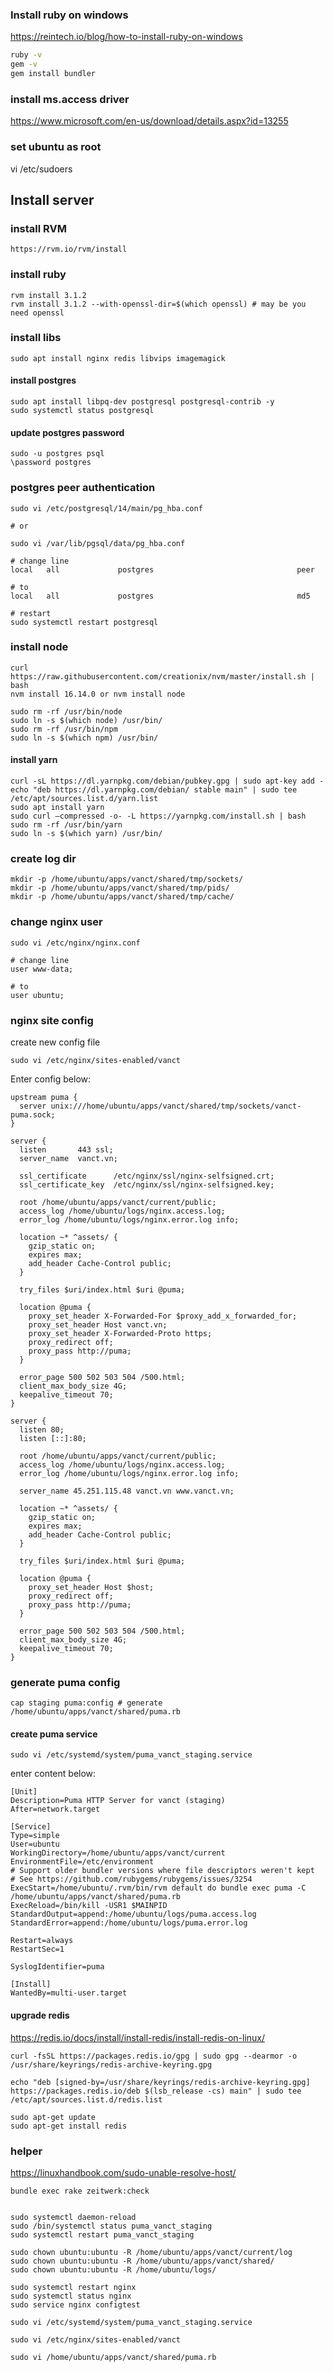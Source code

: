 ### Install ruby on windows
https://reintech.io/blog/how-to-install-ruby-on-windows


```bash
ruby -v
gem -v
gem install bundler
```

### install ms.access driver
https://www.microsoft.com/en-us/download/details.aspx?id=13255

### set ubuntu as root

vi /etc/sudoers

## Install server

### install RVM

```
https://rvm.io/rvm/install
```

### install ruby

```shell
rvm install 3.1.2
rvm install 3.1.2 --with-openssl-dir=$(which openssl) # may be you need openssl
```

### install libs

```shell
sudo apt install nginx redis libvips imagemagick
```

#### install postgres

```shell
sudo apt install libpq-dev postgresql postgresql-contrib -y
sudo systemctl status postgresql
```

#### update postgres password

```
sudo -u postgres psql
\password postgres
```

### postgres peer authentication

```shell
sudo vi /etc/postgresql/14/main/pg_hba.conf

# or

sudo vi /var/lib/pgsql/data/pg_hba.conf

# change line
local   all             postgres                                peer

# to
local   all             postgres                                md5

# restart
sudo systemctl restart postgresql
```

### install node

```shell
curl https://raw.githubusercontent.com/creationix/nvm/master/install.sh | bash
nvm install 16.14.0 or nvm install node

sudo rm -rf /usr/bin/node
sudo ln -s $(which node) /usr/bin/
sudo rm -rf /usr/bin/npm
sudo ln -s $(which npm) /usr/bin/
```

#### install yarn

```shell
curl -sL https://dl.yarnpkg.com/debian/pubkey.gpg | sudo apt-key add -
echo "deb https://dl.yarnpkg.com/debian/ stable main" | sudo tee /etc/apt/sources.list.d/yarn.list
sudo apt install yarn
sudo curl –compressed -o- -L https://yarnpkg.com/install.sh | bash
sudo rm -rf /usr/bin/yarn
sudo ln -s $(which yarn) /usr/bin/
```

### create log dir

```shell
mkdir -p /home/ubuntu/apps/vanct/shared/tmp/sockets/
mkdir -p /home/ubuntu/apps/vanct/shared/tmp/pids/
mkdir -p /home/ubuntu/apps/vanct/shared/tmp/cache/
```

### change nginx user

```shell
sudo vi /etc/nginx/nginx.conf

# change line
user www-data;

# to
user ubuntu;
```

### nginx site config

create new config file

```shell
sudo vi /etc/nginx/sites-enabled/vanct
```

Enter config below:


```shell
upstream puma {
  server unix:///home/ubuntu/apps/vanct/shared/tmp/sockets/vanct-puma.sock;
}

server {
  listen       443 ssl;
  server_name  vanct.vn;

  ssl_certificate      /etc/nginx/ssl/nginx-selfsigned.crt;
  ssl_certificate_key  /etc/nginx/ssl/nginx-selfsigned.key;

  root /home/ubuntu/apps/vanct/current/public;
  access_log /home/ubuntu/logs/nginx.access.log;
  error_log /home/ubuntu/logs/nginx.error.log info;

  location ~* ^assets/ {
    gzip_static on;
    expires max;
    add_header Cache-Control public;
  }

  try_files $uri/index.html $uri @puma;

  location @puma {
    proxy_set_header X-Forwarded-For $proxy_add_x_forwarded_for;
    proxy_set_header Host vanct.vn;
    proxy_set_header X-Forwarded-Proto https;
    proxy_redirect off;
    proxy_pass http://puma;
  }

  error_page 500 502 503 504 /500.html;
  client_max_body_size 4G;
  keepalive_timeout 70;
}

server {
  listen 80;
  listen [::]:80;

  root /home/ubuntu/apps/vanct/current/public;
  access_log /home/ubuntu/logs/nginx.access.log;
  error_log /home/ubuntu/logs/nginx.error.log info;

  server_name 45.251.115.48 vanct.vn www.vanct.vn;

  location ~* ^assets/ {
    gzip_static on;
    expires max;
    add_header Cache-Control public;
  }

  try_files $uri/index.html $uri @puma;

  location @puma {
    proxy_set_header Host $host;
    proxy_redirect off;
    proxy_pass http://puma;
  }

  error_page 500 502 503 504 /500.html;
  client_max_body_size 4G;
  keepalive_timeout 70;
}
```

### generate puma config

```shell
cap staging puma:config # generate /home/ubuntu/apps/vanct/shared/puma.rb
```

#### create puma service


```shell
sudo vi /etc/systemd/system/puma_vanct_staging.service
```

enter content below:

```shell
[Unit]
Description=Puma HTTP Server for vanct (staging)
After=network.target

[Service]
Type=simple
User=ubuntu
WorkingDirectory=/home/ubuntu/apps/vanct/current
EnvironmentFile=/etc/environment
# Support older bundler versions where file descriptors weren't kept
# See https://github.com/rubygems/rubygems/issues/3254
ExecStart=/home/ubuntu/.rvm/bin/rvm default do bundle exec puma -C /home/ubuntu/apps/vanct/shared/puma.rb
ExecReload=/bin/kill -USR1 $MAINPID
StandardOutput=append:/home/ubuntu/logs/puma.access.log
StandardError=append:/home/ubuntu/logs/puma.error.log

Restart=always
RestartSec=1

SyslogIdentifier=puma

[Install]
WantedBy=multi-user.target
```

#### upgrade redis

https://redis.io/docs/install/install-redis/install-redis-on-linux/

```shell
curl -fsSL https://packages.redis.io/gpg | sudo gpg --dearmor -o /usr/share/keyrings/redis-archive-keyring.gpg

echo "deb [signed-by=/usr/share/keyrings/redis-archive-keyring.gpg] https://packages.redis.io/deb $(lsb_release -cs) main" | sudo tee /etc/apt/sources.list.d/redis.list

sudo apt-get update
sudo apt-get install redis
```

### helper

https://linuxhandbook.com/sudo-unable-resolve-host/



```shell
bundle exec rake zeitwerk:check


sudo systemctl daemon-reload
sudo /bin/systemctl status puma_vanct_staging
sudo systemctl restart puma_vanct_staging

sudo chown ubuntu:ubuntu -R /home/ubuntu/apps/vanct/current/log
sudo chown ubuntu:ubuntu -R /home/ubuntu/apps/vanct/shared/
sudo chown ubuntu:ubuntu -R /home/ubuntu/logs/

sudo systemctl restart nginx
sudo systemctl status nginx
sudo service nginx configtest

sudo vi /etc/systemd/system/puma_vanct_staging.service

sudo vi /etc/nginx/sites-enabled/vanct

sudo vi /home/ubuntu/apps/vanct/shared/puma.rb

```